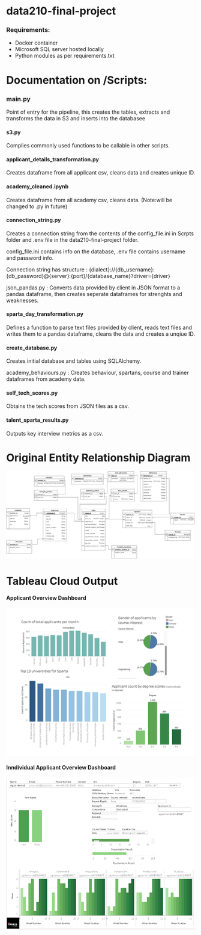 # data210-final-project

### Requirements:
  - Docker container 
  - Microsoft SQL server hosted locally
  - Python modules as per requirements.txt

# Documentation on /Scripts:

### main.py
Point of entry for the pipeline, this creates the tables, extracts and transforms the data in S3 and inserts into the databasee

#### s3.py
Complies commonly used functions to be callable in other scripts.

#### applicant_details_transformation.py
Creates dataframe from all applicant csv, cleans data and creates unique ID.

#### academy_cleaned.ipynb
Creates dataframe from all academy csv, cleans data. (Note:will be changed to .py in future)

#### connection_string.py
Creates a connection string from the contents of the config_file.ini in Scrpts folder and .env file in the data210-final-project folder.

config_file.ini contains info on the database, .env file contains username and password info.

Connection string has structure : {dialect}://{db_username}:{db_password}@{server}:{port}/{database_name}?driver={driver}

json_pandas.py : Converts data provided by client in JSON format to a pandas dataframe, then creates seperate dataframes for strenghts and weaknesses.

#### sparta_day_transformation.py
Defines a function to parse text files provided by client, reads text files and writes them to a pandas dataframe, cleans the data and creates a unqiue ID. 

#### create_database.py
Creates initial database and tables using SQLAlchemy.

academy_behaviours.py : Creates behaviour, spartans, course and trainer dataframes from academy data.

#### self_tech_scores.py
Obtains the tech scores from JSON files as a csv.

#### talent_sparta_results.py
Outputs key interview metrics as a csv.

# Original Entity Relationship Diagram

![alt text](https://github.com/Data210/data210-final-project/blob/bcde497a5d88bd809fb81ca5c724d9f70e3f3be8/Viz/original_erd.png?raw=true)

# Tableau Cloud Output 

#### Applicant Overview Dashboard 

![alt text](https://github.com/Data210/data210-final-project/blob/fe579e507d969f2cf8b52c38f5c0a79d2e56a499/Viz/Sparta_Applicant_Dashbaord_Overview.png?raw=true)

#### Inndividual Applicant Overview Dashboard 

![alt text](https://github.com/Data210/data210-final-project/blob/fe579e507d969f2cf8b52c38f5c0a79d2e56a499/Viz/MicrosoftTeams-image%20(1).png?raw=true)
